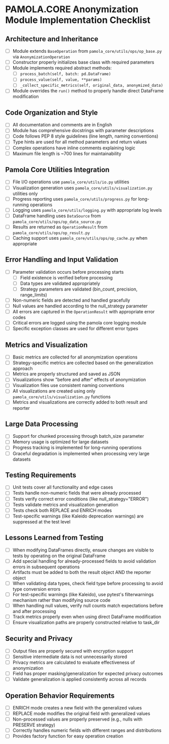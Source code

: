 # PAMOLA.CORE Anonymization Module Implementation Checklist

## Architecture and Inheritance

- [ ] Module extends `BaseOperation` from `pamola_core/utils/ops/op_base.py` via `AnonymizationOperation`
- [ ] Constructor properly initializes base class with required parameters
- [ ] Module implements required abstract methods:
  - [ ] `process_batch(self, batch: pd.DataFrame)`
  - [ ] `process_value(self, value, **params)`
  - [ ] `_collect_specific_metrics(self, original_data, anonymized_data)`
- [ ] Module overrides the `run()` method to properly handle direct DataFrame modification

## Code Organization and Style

- [ ] All documentation and comments are in English
- [ ] Module has comprehensive docstrings with parameter descriptions
- [ ] Code follows PEP 8 style guidelines (line length, naming conventions)
- [ ] Type hints are used for all method parameters and return values
- [ ] Complex operations have inline comments explaining logic
- [ ] Maximum file length is ~700 lines for maintainability

## Pamola Core Utilities Integration

- [ ] File I/O operations use `pamola_core/utils/io.py` utilities
- [ ] Visualization generation uses `pamola_core/utils/visualization.py` utilities only
- [ ] Progress reporting uses `pamola_core/utils/progress.py` for long-running operations
- [ ] Logging uses `pamola_core/utils/logging.py` with appropriate log levels
- [ ] DataFrame handling uses `DataSource` from `pamola_core/utils/ops/op_data_source.py`
- [ ] Results are returned as `OperationResult` from `pamola_core/utils/ops/op_result.py`
- [ ] Caching support uses `pamola_core/utils/ops/op_cache.py` when appropriate

## Error Handling and Input Validation

- [ ] Parameter validation occurs before processing starts
  - [ ] Field existence is verified before processing
  - [ ] Data types are validated appropriately 
  - [ ] Strategy parameters are validated (bin_count, precision, range_limits)
- [ ] Non-numeric fields are detected and handled gracefully
- [ ] Null values are handled according to the null_strategy parameter
- [ ] All errors are captured in the `OperationResult` with appropriate error codes
- [ ] Critical errors are logged using the pamola core logging module
- [ ] Specific exception classes are used for different error types

## Metrics and Visualization

- [ ] Basic metrics are collected for all anonymization operations
- [ ] Strategy-specific metrics are collected based on the generalization approach
- [ ] Metrics are properly structured and saved as JSON
- [ ] Visualizations show "before and after" effects of anonymization
- [ ] Visualization files use consistent naming conventions
- [ ] All visualizations are created using only `pamola_core/utils/visualization.py` functions
- [ ] Metrics and visualizations are correctly added to both result and reporter

## Large Data Processing

- [ ] Support for chunked processing through batch_size parameter
- [ ] Memory usage is optimized for large datasets
- [ ] Progress tracking is implemented for long-running operations
- [ ] Graceful degradation is implemented when processing very large datasets

## Testing Requirements 

- [ ] Unit tests cover all functionality and edge cases
- [ ] Tests handle non-numeric fields that were already processed
- [ ] Tests verify correct error conditions (like null_strategy="ERROR")
- [ ] Tests validate metrics and visualization generation
- [ ] Tests check both REPLACE and ENRICH modes
- [ ] Test-specific warnings (like Kaleido deprecation warnings) are suppressed at the test level

## Lessons Learned from Testing

- [ ] When modifying DataFrames directly, ensure changes are visible to tests by operating on the original DataFrame
- [ ] Add special handling for already-processed fields to avoid validation errors in subsequent operations
- [ ] Artifacts must be added to both the result object AND the reporter object
- [ ] When validating data types, check field type before processing to avoid type conversion errors
- [ ] For test-specific warnings (like Kaleido), use pytest's filterwarnings mechanism rather than modifying source code
- [ ] When handling null values, verify null counts match expectations before and after processing
- [ ] Track metrics properly even when using direct DataFrame modification
- [ ] Ensure visualization paths are properly constructed relative to task_dir

## Security and Privacy

- [ ] Output files are properly secured with encryption support
- [ ] Sensitive intermediate data is not unnecessarily stored
- [ ] Privacy metrics are calculated to evaluate effectiveness of anonymization
- [ ] Field has proper masking/generalization for expected privacy outcomes
- [ ] Validate generalization is applied consistently across all records

## Operation Behavior Requirements

- [ ] ENRICH mode creates a new field with the generalized values
- [ ] REPLACE mode modifies the original field with generalized values
- [ ] Non-processed values are properly preserved (e.g., nulls with PRESERVE strategy)
- [ ] Correctly handles numeric fields with different ranges and distributions
- [ ] Provides factory function for easy operation creation